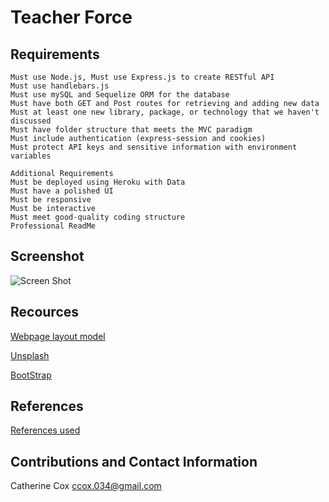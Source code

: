 # Teacher Force

## Requirements

<!-- ----------------------- -->

```
Must use Node.js, Must use Express.js to create RESTful API
Must use handlebars.js
Must use mySQL and Sequelize ORM for the database
Must have both GET and Post routes for retrieving and adding new data
Must at least one new library, package, or technology that we haven't discussed
Must have folder structure that meets the MVC paradigm
Must include authentication (express-session and cookies)
Must protect API keys and sensitive information with environment variables

Additional Requirements
Must be deployed using Heroku with Data
Must have a polished UI
Must be responsive
Must be interactive
Must meet good-quality coding structure
Professional ReadMe
```

## Screenshot

<!-- ----------------------- -->

![Screen Shot](https://.png)

## Recources

<!-- ----------------------- -->

[Webpage layout model](https://drive.google.com/file/d/1o9OZspW0OA-BawXNvo9zb7Yx2sYju6eq/view?usp=sharing)

[Unsplash](https://unsplash.com/s/photos/food)

[BootStrap](https://getbootstrap.com/)

<!-- List APIs used here for Recipe and Drink -->

## References

<!-- ----------------------- -->

[References used](https://www.elated.com/res/File/articles/development/javascript/jquery/elegant-sliding-image-gallery-with-jquery/)

## Contributions and Contact Information

<!-- ----------------------- -->

Catherine Cox
ccox.034@gmail.com
